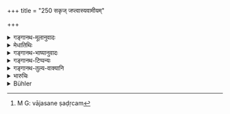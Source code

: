 +++
title = "250 सकृज् जप्त्वास्यवामीयम्"

+++

<details><summary>गङ्गानथ-मूलानुवादः</summary>

Having stolen gold, one instantly becomes free from impurity, by reciting once the ‘Āsyavāmīya hymn’ and the ‘Śivasaṅkalpa hymn.’—(250)
</details>

<details><summary>मेधातिथिः</summary>

अत्र **सकृत्**ग्रहणात् पूर्वत्र पाठावृत्तिः प्रतीयते । सा च समाचाराद् अन्यत्र दर्शनाच् च । "त्रिर् जपित्वाघमर्षणम्" (म्ध् ११.२५८) इत्य् अत्रापेक्षायाम् अधिकृतेन संबन्धः । **अस्यवाम**शब्दो ऽस्मिन् सूक्ते ऽस्तीति "मतौ छः सूक्तनाम्नोः" (पाण् ५.२.५९) इति शब्दव्युत्पत्तिः । "अस्य वामस्य पलितस्य होतुः" (र्व्१.१६४.१) इति द्वापञ्चशदृचं सूक्तम् । **शिवसंकल्पम्** अपि "यज् जाग्रतो दूरम् उदैति" (व्स् ३४.१) इति वाजसनेयषडृचम्[^३९४] ॥ ११.२५० ॥


[^३९४]:
     M G: vājasane ṣaḍṛcam
</details>

<details><summary>गङ्गानथ-भाष्यानुवादः</summary>

From the mention of ‘*once*’ in the present text, it follows that in the foregoing verses, a *repetition* is meant; and this is also indicated by usage and by what we find expressly stated in other cases:—*e.g*., ‘Having recited the “Aghamarṣaṇa Hymn” *three times*’ (259); which is connected with conditional liability.

‘*Āsyavāmīya*’ is the name of that hymn ‘which contains the word
*asyavama*,’—the word being formed according to Pāṇini, 5.2.59. This is
a hymn containing fifty-two verses, beginning with the words ‘*asya vāmasya palitasya hotuḥ*’ (Ṛgveda, 1.164.1.).

‘*Śivasaṅkalpa Hymn*’—consisting of six verses, beginning with ‘*yajjāgrato dūramudaiti*.’ (Vājasaneya Saṃhitā, 34.1).—(250)
</details>

<details><summary>गङ्गानथ-टिप्पन्यः</summary>

This verse is quoted in *Mitākṣarā* (3.304), which remarks that this refers to a case where a person with excellent qualifications has stolen the gold belonging to a man with absolutely no good qualities.
</details>

<details><summary>गङ्गानथ-तुल्य-वाक्यानि</summary>

*Vaśiṣṭha* (26.6).—‘Even the gold-stealer becomes instantly freed from
guilt, if he once recites the hymn beginning with “*Asya vāmasya*,” and also the *Śivasaṅkalpa* texts.’

*Yājñavalkya* (3.303).—[(See above verse
249.)]
</details>

<details><summary>भारुचिः</summary>

"अस्य वामस्य पलितस्य होतुः" इति द्विपञ्चाशद् ऋग्लक्षितं सूक्तम् **आस्यवामीयम्** । **शिवसंकल्पम्** अपि सूक्तम् "यज् जाग्रतो दूरम् उदैति दैवम्" इति षडृगुपलक्षितम् । सकृद् इति च प्रत्यहम् एतज्जपकर्ममासं ज्ञेयम् अधिकराद् । उक्तं हि- "अपि भ्रूणहनं मासात्" इति ॥ ११.२४७ ॥
</details>

<details><summary>Bühler</summary>

251	Even he who has stolen gold, instantly becomes free from guilt, if he once mutters (the hymn beginning with the words) 'The middlemost brother of this beautiful, ancient Hotri-priest' and the Sivasamkalpa.
</details>
